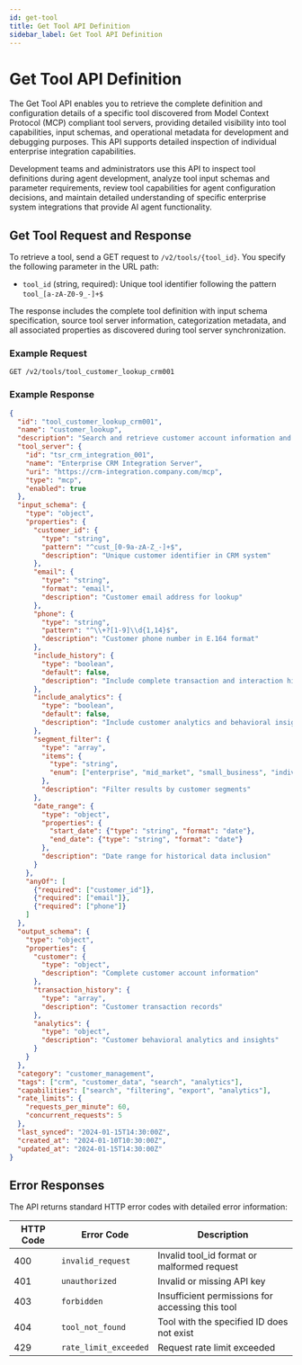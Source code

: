 ```yaml
---
id: get-tool
title: Get Tool API Definition
sidebar_label: Get Tool API Definition
---
```


# Get Tool API Definition

The Get Tool API enables you to retrieve the complete definition and configuration details of a specific tool discovered from Model Context Protocol (MCP) compliant tool servers, providing detailed visibility into tool capabilities, input schemas, and operational metadata for development and debugging purposes. This API supports detailed inspection of individual enterprise integration capabilities.

Development teams and administrators use this API to inspect tool definitions during agent development, analyze tool input schemas and parameter requirements, review tool capabilities for agent configuration decisions, and maintain detailed understanding of specific enterprise system integrations that provide AI agent functionality.

## Get Tool Request and Response

To retrieve a tool, send a GET request to `/v2/tools/{tool_id}`. You specify the following parameter in the URL path:

- `tool_id` (string, required): Unique tool identifier following the pattern `tool_[a-zA-Z0-9_-]+$`

The response includes the complete tool definition with input schema specification, source tool server information, categorization metadata, and all associated properties as discovered during tool server synchronization.

### Example Request

```
GET /v2/tools/tool_customer_lookup_crm001
```

### Example Response

```json
{
  "id": "tool_customer_lookup_crm001",
  "name": "customer_lookup",
  "description": "Search and retrieve customer account information and history with advanced filtering capabilities, data export options, and comprehensive account analytics for customer service and sales teams",
  "tool_server": {
    "id": "tsr_crm_integration_001",
    "name": "Enterprise CRM Integration Server",
    "uri": "https://crm-integration.company.com/mcp",
    "type": "mcp",
    "enabled": true
  },
  "input_schema": {
    "type": "object",
    "properties": {
      "customer_id": {
        "type": "string",  
        "pattern": "^cust_[0-9a-zA-Z_-]+$",
        "description": "Unique customer identifier in CRM system"
      },
      "email": {
        "type": "string",
        "format": "email",
        "description": "Customer email address for lookup"
      },
      "phone": {
        "type": "string",
        "pattern": "^\\+?[1-9]\\d{1,14}$",
        "description": "Customer phone number in E.164 format"
      },
      "include_history": {
        "type": "boolean",
        "default": false,
        "description": "Include complete transaction and interaction history"
      },
      "include_analytics": {
        "type": "boolean", 
        "default": false,
        "description": "Include customer analytics and behavioral insights"
      },
      "segment_filter": {
        "type": "array",
        "items": {
          "type": "string",
          "enum": ["enterprise", "mid_market", "small_business", "individual"]
        },
        "description": "Filter results by customer segments"
      },
      "date_range": {
        "type": "object",
        "properties": {
          "start_date": {"type": "string", "format": "date"},
          "end_date": {"type": "string", "format": "date"}
        },
        "description": "Date range for historical data inclusion"
      }
    },
    "anyOf": [
      {"required": ["customer_id"]},
      {"required": ["email"]},
      {"required": ["phone"]}
    ]
  },
  "output_schema": {
    "type": "object",
    "properties": {
      "customer": {
        "type": "object",
        "description": "Complete customer account information"
      },
      "transaction_history": {
        "type": "array",
        "description": "Customer transaction records"
      },
      "analytics": {
        "type": "object", 
        "description": "Customer behavioral analytics and insights"
      }
    }
  },
  "category": "customer_management",
  "tags": ["crm", "customer_data", "search", "analytics"],
  "capabilities": ["search", "filtering", "export", "analytics"],
  "rate_limits": {
    "requests_per_minute": 60,
    "concurrent_requests": 5
  },
  "last_synced": "2024-01-15T14:30:00Z",
  "created_at": "2024-01-10T10:30:00Z", 
  "updated_at": "2024-01-15T14:30:00Z"
}
```

## Error Responses

The API returns standard HTTP error codes with detailed error information:

| HTTP Code | Error Code | Description |
|-----------|------------|-------------|
| 400 | `invalid_request` | Invalid tool_id format or malformed request |
| 401 | `unauthorized` | Invalid or missing API key |
| 403 | `forbidden` | Insufficient permissions for accessing this tool |
| 404 | `tool_not_found` | Tool with the specified ID does not exist |
| 429 | `rate_limit_exceeded` | Request rate limit exceeded |